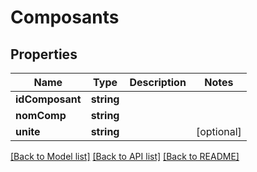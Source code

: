 # Composants

## Properties
Name | Type | Description | Notes
------------ | ------------- | ------------- | -------------
**idComposant** | **string** |  | 
**nomComp** | **string** |  | 
**unite** | **string** |  | [optional] 

[[Back to Model list]](../README.md#documentation-for-models) [[Back to API list]](../README.md#documentation-for-api-endpoints) [[Back to README]](../README.md)


